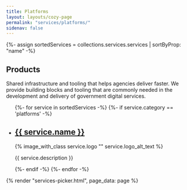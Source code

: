 ```yaml
---
title: Platforms
layout: layouts/cozy-page
permalink: "services/platforms/"
sidenav: false
---
```


{%- assign sortedServices = collections.services.services | sortByProp: "name" -%}
<div class="grid-row padding-bottom-4">
  <h2 class="margin-bottom-0">Products</h2>
  <p>
    <span class="text-bold">Shared infrastructure and tooling that helps agencies deliver faster.</span>
We provide building blocks and tooling that are commonly needed in the development and delivery of government digital services.
  </p>
  <ul class="usa-card-group">
{%- for service in sortedServices -%}
{%- if service.category == 'platforms' -%}
    <li class="service usa-card tablet:grid-col-4">
      <div class="usa-card__container text-center display-flex">
        <div class="usa-card__header">
          <h2 class="usa-card__heading"><a href="{{ service.link}}">{{ service.name }}</a></h2>
        </div>
        <div class="usa-card__media usa-card__media--inset flex-align-self-center">
          <div class="usa-card__img tts-service-logo">
            {% image_with_class service.logo "" service.logo_alt_text %}
          </div>
        </div>
        <div class="usa-card__body">
          <p>{{ service.description }}</p>
        </div>
      </div>
    </li>
{%- endif -%}
{%- endfor -%}
  </ul>
</div>

{% render "services-picker.html", page_data: page %}

